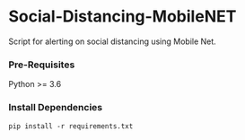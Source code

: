 # Social-Distancing-MobileNET
 Script for alerting on social distancing using Mobile Net.

### Pre-Requisites

Python >= 3.6

### Install Dependencies

```pip install -r requirements.txt```
